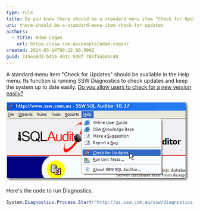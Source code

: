 ```yaml
---
type: rule
title: Do you know there should be a standard menu item "Check for Updates"?
uri: there-should-be-a-standard-menu-item-check-for-updates
authors:
  - title: Adam Cogan
    url: https://ssw.com.au/people/adam-cogan/
created: 2014-03-14T00:22:00.000Z
guid: 315ea8d3-b4b5-491c-938f-784f5a5d4c48
---
```

A standard menu item "Check for Updates" should be available in the Help menu. Its function is running SSW Diagnostics to check updates and keep the system up to date easily. [Do you allow users to check for a new version easily?](http://rules.ssw.com.au/Management/RulesToSuccessfulProjects/Pages/AllowUsersToCheckNewVersionEasily.aspx)

<!--endintro-->

![Figure: "Check for Updates" menu item](checkforupdatesmenu.gif)

Here's the code to run Diagnostics. 

```cs  
System.Diagnostics.Process.Start("http://us.ssw.com.au/ssw/diagnostics/download/SSWDiagnostics.application#SSWDiagnostics.application");
```
